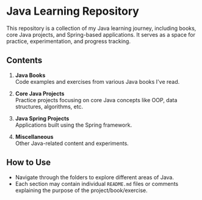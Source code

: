 # Java Learning Repository

This repository is a collection of my Java learning journey, including books, core Java projects, and Spring-based applications. It serves as a space for practice, experimentation, and progress tracking.

## Contents

1. **Java Books**  
   Code examples and exercises from various Java books I've read.
   
2. **Core Java Projects**  
   Practice projects focusing on core Java concepts like OOP, data structures, algorithms, etc.
   
3. **Java Spring Projects**  
   Applications built using the Spring framework.
   
4. **Miscellaneous**  
   Other Java-related content and experiments.

## How to Use

- Navigate through the folders to explore different areas of Java.
- Each section may contain individual `README.md` files or comments explaining the purpose of the project/book/exercise.
